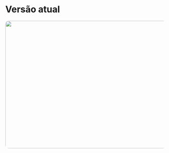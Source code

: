 # Versão atual

<div>
  <Image src="owasp-2021.png" style="width: 700px; height: 400px; margin: auto; border-radius: 10px" />
</div>

<arrow x1="950" y1="260" x2="800" y2="310" color="#A00" width="3" arrowSize="1" />